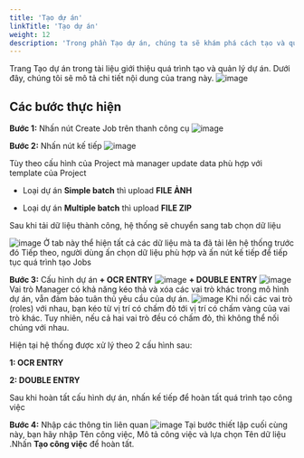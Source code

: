 ```yaml
---
title: 'Tạo dự án'
linkTitle: 'Tạo dự án'
weight: 12
description: 'Trong phần Tạo dự án, chúng ta sẽ khám phá cách tạo và quản lý các dự án trong hệ thống của chúng tôi. Bạn sẽ được hướng dẫn qua từng bước cụ thể, từ việc tạo dự án mới đến cách thực hiện các thao tác quản lý và theo dõi dự án của bạn. Dù bạn là người dùng mới hoặc đã có kinh nghiệm, phần này sẽ giúp bạn tận dụng tối đa tính năng quản lý dự án của chúng tôi.'
---
```


Trang Tạo dự án trong tài liệu giới thiệu quá trình tạo và quản lý dự án. Dưới đây, chúng tôi sẽ mô tả chi tiết nội dung của trang này.
![image](https://github.com/DoThanhNhan0701/dop_fe_docs/assets/93235049/cda6f2b5-5f76-489a-9b12-a8bcbce1c956)


## Các bước thực hiện

**Bước 1:** Nhấn nút Create Job trên thanh công cụ
![image](https://github.com/DoThanhNhan0701/dop_fe_docs/assets/93235049/70ae8d86-4dcb-4d20-8a07-631cdb8b2f61)

**Bước 2:** Nhấn nút kế tiếp
![image](https://github.com/DoThanhNhan0701/dop_fe_docs/assets/93235049/a7255895-4916-46a4-93e0-270a5d5c6b55)

Tùy theo cấu hình của Project mà manager update data phù hợp với template của Project

+ Loại dự án **Simple batch** thì upload **FILE ẢNH**
  
+ Loại dự án **Multiple batch** thì upload **FILE ZIP**
  
Sau khi tải dữ liệu thành công, hệ thống sẽ chuyển sang tab chọn dữ liệu

![image](https://github.com/DoThanhNhan0701/dop_fe_docs/assets/93235049/c2532589-12e6-4d72-8013-01f6a8b1ab13)
Ở tab này thể hiện tất cả các dữ liệu mà ta đã tải lên hệ thống trước đó
Tiếp theo, người dùng ấn chọn dữ liệu phù hợp và ấn nút kế tiếp để tiếp tục quá trình tạo Jobs

**Bước 3:** Cấu hình dự án
**+ OCR ENTRY**
![image](https://github.com/DoThanhNhan0701/dop_fe_docs/assets/93235049/f66624d2-1c1b-4c6c-8ace-471b08bd5159)
**+ DOUBLE ENTRY**
![image](https://github.com/DoThanhNhan0701/dop_fe_docs/assets/93235049/e5467feb-84ce-4b11-b64c-62768757144e)
Vai trò Manager có khả năng kéo thả và xóa các vai trò khác trong mô hình dự án, vẫn đảm bảo tuân thủ yêu cầu của dự án.
![image](https://github.com/DoThanhNhan0701/dop_fe_docs/assets/93235049/3d28bebd-e4a2-4b15-8826-20e70cd1db4b)
Khi nối các vai trò (roles) với nhau, bạn kéo từ vị trí có chấm đỏ tới vị trí có chấm vàng của vai trò khác. Tuy nhiên, nếu cả hai vai trò đều có chấm đỏ, thì không thể nối chúng với nhau. 

Hiện tại hệ thống được xử lý theo 2 cấu hình sau:

**1: OCR ENTRY**

**2: DOUBLE ENTRY**

Sau khi hoàn tất cấu hình dự án, nhấn kế tiếp để hoàn tất quá trình tạo công việc

**Bước 4:** Nhập các thông tin liên quan
![image](https://github.com/DoThanhNhan0701/dop_fe_docs/assets/93235049/b6ec43b8-d10c-4ab3-85c4-44452e236e1a)
Tại bước thiết lập cuối cùng này, bạn hãy nhập Tên công việc, Mô tả công việc và lựa chọn Tên dữ liệu .Nhấn **Tạo công việc** để hoàn tất.
